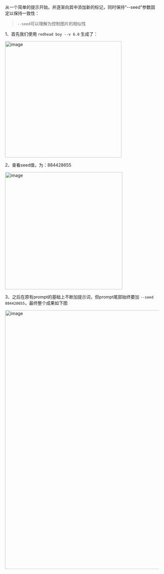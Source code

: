

从一个简单的提示开始，并逐渐向其中添加新的标记，同时保持“--seed”参数固定以保持一致性：

> `--seed`可以理解为控制图片的相似性

1、首先我们使用 `redhead boy --v 6.0`  生成了：

<img width="381" alt="image" src="https://github.com/Vuact/Blog/assets/74364990/1372b014-1df8-4c7f-8877-85a2f1c5a95d">

2、查看seed值，为：884428655

<img width="384" alt="image" src="https://github.com/Vuact/Blog/assets/74364990/c4a4a9c1-3f67-4221-9c1f-ec3c6aae0c53">

3、之后在原有prompt的基础上不断加提示词，但prompt尾部始终要加 `--seed 884428655`，最终整个成果如下图

<img width="848" alt="image" src="https://github.com/Vuact/Blog/assets/74364990/a6292ddd-04e1-4552-ba66-c4a64af0259d">
